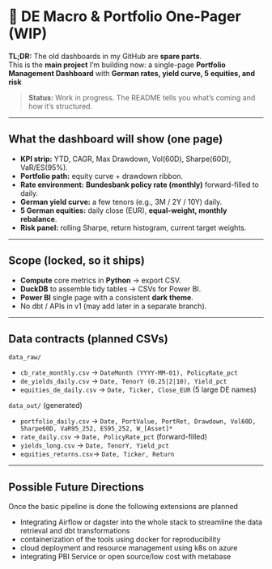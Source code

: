 # 🔧 DE Macro & Portfolio One-Pager (WIP)

**TL;DR:** The old dashboards in my GitHub are **spare parts**.  
This is the **main project** I’m building now: a single-page **Portfolio Management Dashboard** with **German rates, yield curve, 5 equities, and risk** 

> **Status:** Work in progress. The README tells you  what’s coming and how it’s structured.

---

## What the dashboard will show (one page)
- **KPI strip:** YTD, CAGR, Max Drawdown, Vol(60D), Sharpe(60D), VaR/ES(95%).
- **Portfolio path:** equity curve + drawdown ribbon.
- **Rate environment:** **Bundesbank policy rate (monthly)** forward-filled to daily.
- **German yield curve:** a few tenors (e.g., 3M / 2Y / 10Y) daily.
- **5 German equities:** daily close (EUR), **equal-weight, monthly rebalance**.
- **Risk panel:** rolling Sharpe, return histogram, current target weights.

---

## Scope (locked, so it ships)
- **Compute** core metrics in **Python** → export CSV.
- **DuckDB** to assemble tidy tables → CSVs for Power BI.
- **Power BI** single page with a consistent **dark theme**.
- No dbt / APIs in v1 (may add later in a separate branch).

---

## Data contracts (planned CSVs)

`data_raw/`
- `cb_rate_monthly.csv` → `DateMonth (YYYY-MM-01), PolicyRate_pct`
- `de_yields_daily.csv` → `Date, TenorY (0.25|2|10), Yield_pct`
- `equities_de_daily.csv` → `Date, Ticker, Close_EUR` (5 large DE names)

`data_out/` (generated)
- `portfolio_daily.csv` → `Date, PortValue, PortRet, Drawdown, Vol60D, Sharpe60D, VaR95_252, ES95_252, W_[Asset]*`
- `rate_daily.csv`      → `Date, PolicyRate_pct` (forward-filled)
- `yields_long.csv`     → `Date, TenorY, Yield_pct`
- `equities_returns.csv`→ `Date, Ticker, Return`

---

## Possible Future Directions

Once the basic pipeline is done the following extensions are planned

- Integrating Airflow or dagster into the whole stack to streamline the data retrieval and dbt transformations
- containerization of the tools using docker for reproducibility
- cloud deployment and resource management using k8s on azure 
- integrating PBI Service or open source/low cost with metabase